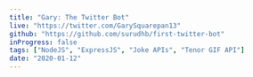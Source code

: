 ```yaml
---
title: "Gary: The Twitter Bot"
live: "https://twitter.com/GarySquarepan13"
github: "https://github.com/surudhb/first-twitter-bot"
inProgress: false
tags: ["NodeJS", "ExpressJS", "Joke APIs", "Tenor GIF API"]
date: "2020-01-12"
---
```

